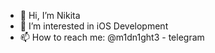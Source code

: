 - 👋 Hi, I’m Nikita
- 👀 I’m interested in iOS Development
- 📫 How to reach me: @m1dn1ght3 - telegram

